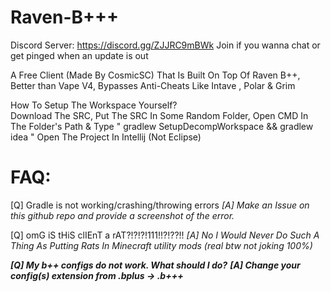 # **Raven-B+++**

Discord Server: https://discord.gg/ZJJRC9mBWk
Join if you wanna chat or get pinged when an update is out

A Free Client (Made By CosmicSC) That Is Built On Top Of Raven B++, Better than Vape V4, Bypasses Anti-Cheats Like Intave , Polar & Grim

How To Setup The Workspace Yourself?                                                                                                                                                                                                   
Download The SRC,
Put The SRC In Some Random Folder,
Open CMD In The Folder's Path & Type " gradlew SetupDecompWorkspace && gradlew idea "
Open The Project In Intellij (Not Eclipse)

# FAQ:                                                                                                                                                                                                                         
[Q] Gradle is not working/crashing/throwing errors
_[A] Make an Issue on this github repo and provide a screenshot of the error._

[Q] omG iS tHiS clIEnT a rAT?!?!?!111!!?!??!!
_[A] No I Would Never Do Such A Thing As Putting Rats In Minecraft utility mods (real btw not joking 100%)_

_**[Q] My b++ configs do not work. What should I do?**_
**_[A] Change your config(s) extension from .bplus -> .b+++_**
